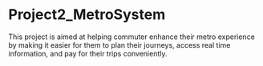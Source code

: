 # Project2_MetroSystem
This project is aimed at helping commuter enhance their metro experience by making it easier for them to plan their journeys, access real time information, and pay for their trips  conveniently.
